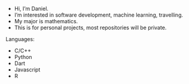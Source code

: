 - Hi, I’m Daniel.
- I’m interested in
      software development,
      machine learning,
      travelling.
- My major is mathematics.
- This is for personal projects, most repositories will be private.

<!---
wzdmc/wzdmc is a ✨ special ✨ repository because its `README.md` (this file) appears on your GitHub profile.
You can click the Preview link to take a look at your changes.
--->

Languages:
- C/C++
- Python
- Dart
- Javascript
- R

